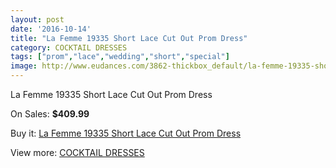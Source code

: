 ```yaml
---
layout: post
date: '2016-10-14'
title: "La Femme 19335 Short Lace Cut Out Prom Dress"
category: COCKTAIL DRESSES
tags: ["prom","lace","wedding","short","special"]
image: http://www.eudances.com/3862-thickbox_default/la-femme-19335-short-lace-cut-out-prom-dress.jpg
---
```

La Femme 19335 Short Lace Cut Out Prom Dress

On Sales: **$409.99**
<a href="https://www.eudances.com/en/cocktail-dresses/1290-la-femme-19335-short-lace-cut-out-prom-dress.html"><amp-img layout="responsive" width="600" height="600" src="//www.eudances.com/3862-thickbox_default/la-femme-19335-short-lace-cut-out-prom-dress.jpg" alt="La Femme 19335 Short Lace Cut Out Prom Dress 0" /></a>
<a href="https://www.eudances.com/en/cocktail-dresses/1290-la-femme-19335-short-lace-cut-out-prom-dress.html"><amp-img layout="responsive" width="600" height="600" src="//www.eudances.com/3863-thickbox_default/la-femme-19335-short-lace-cut-out-prom-dress.jpg" alt="La Femme 19335 Short Lace Cut Out Prom Dress 1" /></a>
<a href="https://www.eudances.com/en/cocktail-dresses/1290-la-femme-19335-short-lace-cut-out-prom-dress.html"><amp-img layout="responsive" width="600" height="600" src="//www.eudances.com/3864-thickbox_default/la-femme-19335-short-lace-cut-out-prom-dress.jpg" alt="La Femme 19335 Short Lace Cut Out Prom Dress 2" /></a>

Buy it: [La Femme 19335 Short Lace Cut Out Prom Dress](https://www.eudances.com/en/cocktail-dresses/1290-la-femme-19335-short-lace-cut-out-prom-dress.html "La Femme 19335 Short Lace Cut Out Prom Dress")

View more: [COCKTAIL DRESSES](https://www.eudances.com/en/14-cocktail-dresses "COCKTAIL DRESSES")